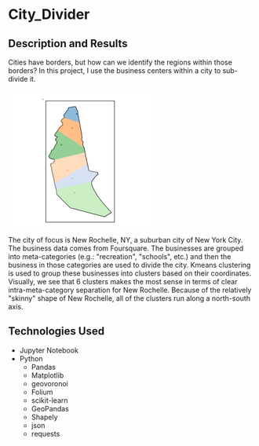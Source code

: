 # City_Divider

## Description and Results
Cities have borders, but how can we identify the regions within those borders? In this project, I use the business centers within a city to sub-divide it. 


![New Rochelle](/geovoronoi_new_ro_economic_zones_adjusted.png)

The city of focus is New Rochelle, NY, a suburban city of New York City. The business data comes from Foursquare. The businesses are grouped into meta-categories (e.g.: "recreation", "schools", etc.) and then the business in those categories are used to divide the city. Kmeans clustering is used to group these businesses into clusters based on their coordinates. Visually, we see that 6 clusters makes the most sense in terms of clear intra-meta-category separation for New Rochelle. Because of the relatively "skinny" shape of New Rochelle, all of the clusters run along a north-south axis. 

## Technologies Used
- Jupyter Notebook
- Python
    - Pandas
    - Matplotlib
    - geovoronoi
    - Folium
    - scikit-learn
    - GeoPandas
    - Shapely
    - json
    - requests

